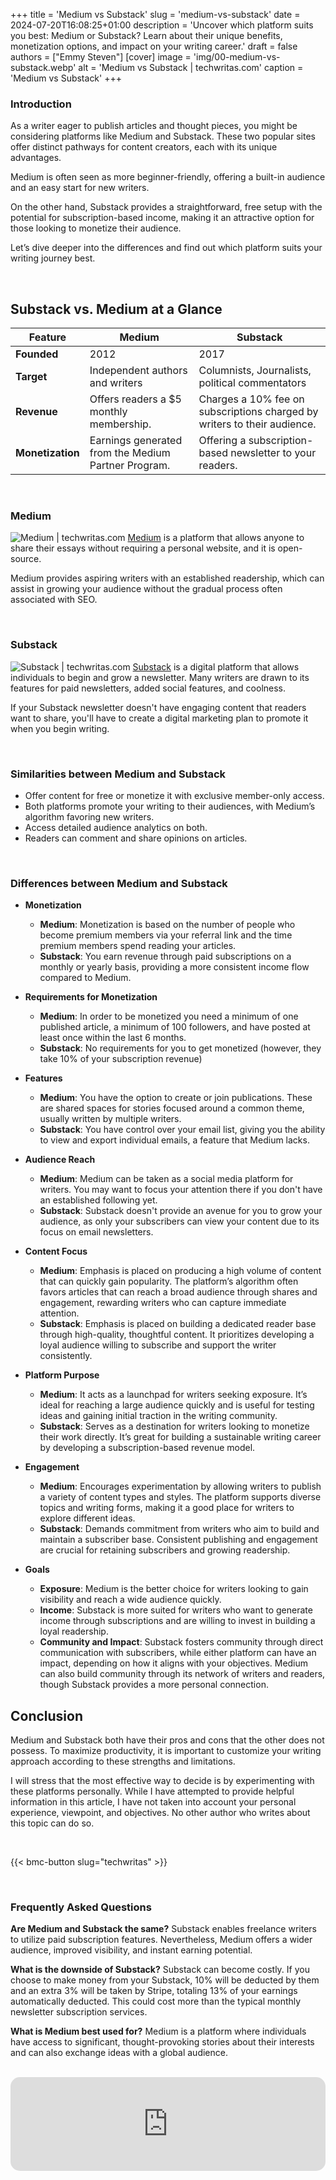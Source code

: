 +++
title = 'Medium vs Substack'
slug = 'medium-vs-substack'
date = 2024-07-20T16:08:25+01:00
description = 'Uncover which platform suits you best: Medium or Substack? Learn about their unique benefits, monetization options, and impact on your writing career.'
draft = false
authors = ["Emmy Steven"]
[cover]
image = 'img/00-medium-vs-substack.webp'
alt = 'Medium vs Substack | techwritas.com'
caption = 'Medium vs Substack'
+++

### Introduction
As a writer eager to publish articles and thought pieces, you might be considering platforms like Medium and Substack. These two popular sites offer distinct pathways for content creators, each with its unique advantages.

Medium is often seen as more beginner-friendly, offering a built-in audience and an easy start for new writers.

On the other hand, Substack provides a straightforward, free setup with the potential for subscription-based income, making it an attractive option for those looking to monetize their audience.

Let’s dive deeper into the differences and find out which platform suits your writing journey best.

<br>

## Substack vs. Medium at a Glance

| Feature               | Medium                                           | Substack                                     |
|-----------------------|--------------------------------------------------|------------------------------------------------|
| **Founded**           | 2012                                             | 2017                                           |
| **Target**            | Independent authors and writers                  | Columnists, Journalists, political commentators|
| **Revenue**           | Offers readers a $5 monthly membership.          | Charges a 10% fee on subscriptions charged by writers to their audience. |
| **Monetization**      | Earnings generated from the Medium Partner Program.| Offering a subscription-based newsletter to your readers.|

<br>

### Medium
![Medium | techwritas.com](/img/01-medium-vs-substack.webp)
[Medium](https://medium.com) is a platform that allows anyone to share their essays without requiring a personal website, and it is open-source.

Medium provides aspiring writers with an established readership, which can assist in growing your audience without the gradual process often associated with SEO.

<br>

### Substack
![Substack | techwritas.com](/img/02-medium-vs-substack.webp)
[Substack](https://substack.com) is a digital platform that allows individuals to begin and grow a newsletter. Many writers are drawn to its features for paid newsletters, added social features, and coolness.

If your Substack newsletter doesn't have engaging content that readers want to share, you'll have to create a digital marketing plan to promote it when you begin writing.

<br/>

### Similarities between Medium and Substack
- Offer content for free or monetize it with exclusive member-only access.
- Both platforms promote your writing to their audiences, with Medium’s algorithm favoring new writers.
- Access detailed audience analytics on both.
- Readers can comment and share opinions on articles.

<br/>

### Differences between Medium and Substack

- **Monetization**
  - **Medium**:
  Monetization is based on the number of people who become premium members via your referral link and the time premium members spend reading your articles.
  - **Substack**:
  You earn revenue through paid subscriptions on a monthly or yearly basis, providing a more consistent income flow compared to Medium.

- **Requirements for Monetization**
  - **Medium**:
  In order to be monetized you need a minimum of one published article, a minimum of 100 followers, and have posted at least once within the last 6 months.
  - **Substack**:
  No requirements for you to get monetized (however, they take 10% of your subscription revenue)

- **Features**
  - **Medium**:
  You have the option to create or join publications. These are shared spaces for stories focused around a common theme, usually written by multiple writers.
  - **Substack**:
  You have control over your email list, giving you the ability to view and export individual emails, a feature that Medium lacks.

- **Audience Reach**
  - **Medium**:
  Medium can be taken as a social media platform for writers. You may want to focus your attention there if you don't have an established following yet.
  - **Substack**:
  Substack doesn't provide an avenue for you to grow your audience, as only your subscribers can view your content due to its focus on email newsletters.

- **Content Focus**
  - **Medium**:
  Emphasis is placed on producing a high volume of content that can quickly gain popularity. The platform’s algorithm often favors articles that can reach a broad audience through shares and engagement, rewarding writers who can capture immediate attention.
  - **Substack**:
  Emphasis is placed on building a dedicated reader base through high-quality, thoughtful content. It prioritizes developing a loyal audience willing to subscribe and support the writer consistently.

- **Platform Purpose**
  - **Medium**:
  It acts as a launchpad for writers seeking exposure. It’s ideal for reaching a large audience quickly and is useful for testing ideas and gaining initial traction in the writing community.
  - **Substack**:
  Serves as a destination for writers looking to monetize their work directly. It’s great for building a sustainable writing career by developing a subscription-based revenue model.

- **Engagement**
  - **Medium**:
  Encourages experimentation by allowing writers to publish a variety of content types and styles. The platform supports diverse topics and writing forms, making it a good place for writers to explore different ideas.
  - **Substack**:
  Demands commitment from writers who aim to build and maintain a subscriber base. Consistent publishing and engagement are crucial for retaining subscribers and growing readership.

- **Goals**
  - **Exposure**:
  Medium is the better choice for writers looking to gain visibility and reach a wide audience quickly.
  - **Income**:
  Substack is more suited for writers who want to generate income through subscriptions and are willing to invest in building a loyal readership.
  - **Community and Impact**:
  Substack fosters community through direct communication with subscribers, while either platform can have an impact, depending on how it aligns with your objectives.
  Medium can also build community through its network of writers and readers, though Substack provides a more personal connection.


## Conclusion
Medium and Substack both have their pros and cons that the other does not possess. To maximize productivity, it is important to customize your writing approach according to these strengths and limitations.

I will stress that the most effective way to decide is by experimenting with these platforms personally. While I have attempted to provide helpful information in this article, I have not taken into account your personal experience, viewpoint, and objectives. No other author who writes about this topic can do so.

<br/>

{{< bmc-button slug="techwritas" >}}

<br/>

### Frequently Asked Questions

**Are Medium and Substack the same?**
Substack enables freelance writers to utilize paid subscription features. Nevertheless, Medium offers a wider audience, improved visibility, and instant earning potential.
<br/>

**What is the downside of Substack?**
Substack can become costly. If you choose to make money from your Substack, 10% will be deducted by them and an extra 3% will be taken by Stripe, totaling 13% of your earnings automatically deducted. This could cost more than the typical monthly newsletter subscription services.
<br/>

**What is Medium best used for?**
Medium is a platform where individuals have access to significant, thought-provoking stories about their interests and can also exchange ideas with a global audience.

<br/>

<iframe
    src="https://techwritas.substack.com/embed"
    style="width:100%; height:150px; border:none; overflow:hidden; border-radius:15px;">
</iframe>
